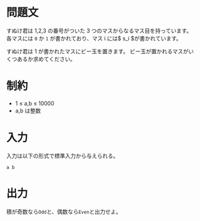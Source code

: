 # 問題文
すぬけ君は 1,2,3 の番号がついた 3 つのマスからなるマス目を持っています。 各マスには `0` か `1` が書かれており、マス i には$ s_i $が書かれています。

すぬけ君は 1 が書かれたマスにビー玉を置きます。 ビー玉が置かれるマスがいくつあるか求めてください。
# 制約
* 1 ≤ a,b ≤ 10000
* a,b は整数

# 入力
入力は以下の形式で標準入力から与えられる。

```
a b
```

# 出力
積が奇数なら`Odd`と、偶数なら`Even`と出力せよ。